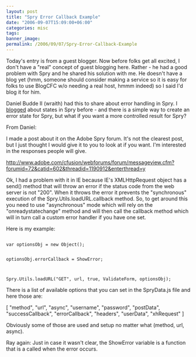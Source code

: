 ```yaml
---
layout: post
title: "Spry Error Callback Example"
date: "2006-09-07T15:09:00+06:00"
categories: misc 
tags: 
banner_image: 
permalink: /2006/09/07/Spry-Error-Callback-Example
---
```


Today's entry is from a guest blogger. Now before folks get all excited, I don't have a "real" concept of guest blogging here. Rather - he had a good problem with Spry and he shared his solution with me. He doesn't have a blog yet (hmm, someone should consider making a service so it is easy for folks to use BlogCFC w/o needing a real host, hmmm indeed) so I said I'd blog it for him. 

Daniel Budde II (wraith) had this to share about error handling in Spry. I <a href="http://ray.camdenfamily.com/index.cfm/2006/7/14/New-features-in-Spry">blogged</a> about states in Spry before - and there is a simple way to create an error state for Spry, but what if you want a more controlled result for Spry?

From Daniel:<br/>

I made a post about it on the Adobe Spry forum.  It's not the clearest post, but I just thought I would give it to you to look at if you want.  I'm interested in the responses people will give.

http://www.adobe.com/cfusion/webforums/forum/messageview.cfm?forumid=72&catid=602&threadid=1190912&enterthread=y

Ok, I had a problem with it in IE because IE's XMLHttpRequest object has a send() method that will throw an error if the status code from the web server is not "200".  When it throws the error it prevents the "synchronous" execution of the Spry.Utils.loadURL.callback method.  So, to get around this you need to use "asynchronous" mode which will rely on the "onreadystatechange" method and will then call the callback method which will in turn call a custom error handler if you have one set.

Here is my example:

<code>
var optionsObj = new Object();

optionsObj.errorCallback = ShowError;

Spry.Utils.loadURL("GET", url, true, ValidateForm, optionsObj);
</code>
 
There is a list of available options that you can set in the SpryData.js file and here those are:

[ "method", "url", "async", "username", "password", "postData", "successCallback", "errorCallback", "headers", "userData", "xhRequest" ]

Obviously some of those are used and setup no matter what (method, url, async). 

Ray again: Just in case it wasn't clear, the ShowError variable is a function that is a called when the error occurs.